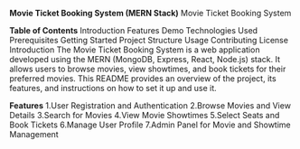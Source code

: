 **Movie Ticket Booking System (MERN Stack)**
Movie Ticket Booking System

**Table of Contents**
Introduction
Features
Demo
Technologies Used
Prerequisites
Getting Started
Project Structure
Usage
Contributing
License
Introduction
The Movie Ticket Booking System is a web application developed using the MERN (MongoDB, Express, React, Node.js) stack. It allows users to browse movies, view showtimes, and book tickets for their preferred movies. This README provides an overview of the project, its features, and instructions on how to set it up and use it.

**Features**
1.User Registration and Authentication
2.Browse Movies and View Details
3.Search for Movies
4.View Movie Showtimes
5.Select Seats and Book Tickets
6.Manage User Profile
7.Admin Panel for Movie and Showtime Management

